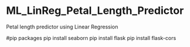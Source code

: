 # ML_LinReg_Petal_Length_Predictor
Petal length predictor using Linear Regression

#pip packages
pip install seaborn
pip install flask
pip install flask-cors
